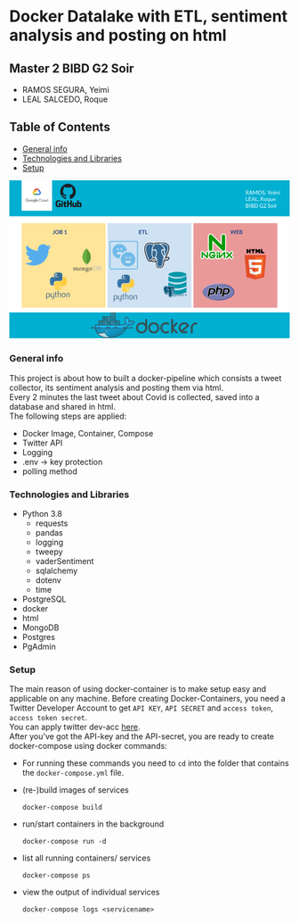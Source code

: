 # Docker Datalake with ETL, sentiment analysis and posting on html
 
## Master 2 BIBD G2 Soir
- RAMOS SEGURA, Yeimi
- LEAL SALCEDO, Roque

## Table of Contents
- [General info](#general-info)
- [Technologies and Libraries](#technologies-and-libraries)
- [Setup](#setup)

![Image text](https://github.com/roqueleal/datalake/blob/main/Docker.png) 


### General info
This project is about how to built a docker-pipeline which consists a tweet collector, its sentiment analysis and posting them via html.  
Every 2 minutes the last tweet about Covid is collected, saved into a database and shared in html.  
The following steps are applied:
- Docker Image, Container, Compose
- Twitter API
- Logging
- .env -> key protection
- polling method

### Technologies and Libraries
- Python 3.8
	- requests
	- pandas
	- logging
	- tweepy
	- vaderSentiment
	- sqlalchemy
	- dotenv
	- time
- PostgreSQL
- docker
- html
- MongoDB
- Postgres
- PgAdmin

### Setup
The main reason of using docker-container is to make setup easy and applicable on any machine.
Before creating Docker-Containers, you need a Twitter Developer Account to get `API KEY`, `API SECRET` and `access token`, `access token secret`.  
You can apply twitter dev-acc [here](https://developer.twitter.com/en/apply).  
After you've got the API-key and the API-secret, you are ready to create docker-compose using docker commands:
- For running these commands you need to `cd` into the folder that contains the `docker-compose.yml` file.

- (re-)build images of services 
    ```
    docker-compose build
    ```

- run/start containers in the background
    ```
    docker-compose run -d
    ```

- list all running containers/ services
    ```
    docker-compose ps
    ```

- view the output of individual services
    ```
    docker-compose logs <servicename>
    ```
